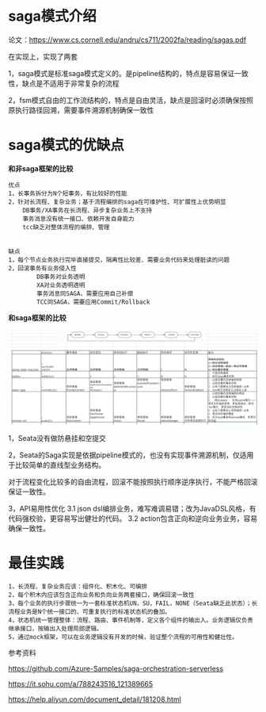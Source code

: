 # saga模式介绍

论文：https://www.cs.cornell.edu/andru/cs711/2002fa/reading/sagas.pdf

在实现上，实现了两套

1，saga模式是标准saga模式定义的。是pipeline结构的，特点是容易保证一致性，缺点是不适用于非常复杂的流程

2，fsm模式自由的工作流结构的，特点是自由灵活，缺点是回滚时必须确保按照原执行路径回溯，需要事件溯源机制确保一致性


# saga模式的优缺点

**和非saga框架的比较**

    优点
    1，长事务拆分为N个短事务，有比较好的性能 
    2，针对长流程、复杂业务；基于流程编排的saga在可维护性、可扩展性上优势明显
        DB事务/XA事务在长流程、异步复杂业务上不支持
        事务消息没有统一接口、依赖开发自身能力
        tcc缺乏对整体流程的编排、管理


    缺点
    1，每个节点业务执行完毕直接提交，隔离性比较差、需要业务代码来处理脏读的问题
    2，回滚事务有业务侵入性
            DB事务对业务透明
            XA对业务透明透明
            事务消息同SAGA，需要应用自己补偿
            TCC同SAGA，需要应用Commit/Rollback



**和saga框架的比较**

![img_1.png](sagaidff.png)

 
1，Seata没有做防悬挂和空提交

2，Seata的Saga实现是依据pipeline模式的，也没有实现事件溯源机制，仅适用于比较简单的直线型业务结构。
 
对于流程变化比较多的自由流程，回滚不能按照执行顺序逆序执行，不能严格回滚保证一致性。

3，API易用性优化
    3.1 json dsl编排业务，难写难调易错；改为JavaDSL风格，有代码强校验，更容易写出健壮的代码。
    3.2 action包含正向和逆向业务业务，容易确保一致性。
 



 
# 最佳实践

     
    1，长流程、复杂业务应该：组件化、积木化、可编排
    2，每个积木内应该包含正向业务和负向业务两套接口，确保回滚一致性
    3，每个业务的执行步骤统一为一套标准状态机UN，SU，FAIL，NONE（Seata缺乏此状态）；长流程业务是N个统一接口的、可重复执行的标准状态机的叠加。
    4，状态机统一管理整体：流程、路由、事件机制等，定义各个组件的输出入。业务逻辑仅负责继承接口，按输出入处理局部逻辑。
    5，通过mock框架，可以在业务逻辑没有开发的时候，验证整个流程的可用性和健壮性。




参考资料

https://github.com/Azure-Samples/saga-orchestration-serverless

https://it.sohu.com/a/788243516_121389665

https://help.aliyun.com/document_detail/181208.html